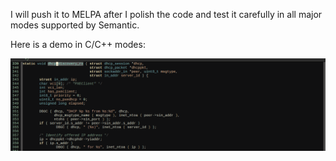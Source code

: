 I will push it to MELPA after I polish the code and test it carefully
in all major modes supported by Semantic.

Here is a demo in C/C++ modes:

![semantic-stickyfunc-enhance-c-cpp](demos/semantic-stickyfunc-enhance-c-cpp.gif)
